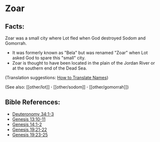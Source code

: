 # Zoar #

## Facts: ##

Zoar was a small city where Lot fled when God destroyed Sodom and Gomorrah.

* It was formerly known as "Bela" but was renamed "Zoar" when Lot asked God to spare this "small" city.
* Zoar is thought to have been located in the plain of the Jordan River or at the southern end of the Dead Sea.

(Translation suggestions: [How to Translate Names](en/ta-vol1/translate/man/translate-names))

(See also: [[other/lot]] **·** [[other/sodom]] **·** [[other/gomorrah]])

## Bible References: ##

* [Deuteronomy 34:1-3](en/tn/deu/help/34/01)
* [Genesis 13:10-11](en/tn/gen/help/13/10)
* [Genesis 14:1-2](en/tn/gen/help/14/01)
* [Genesis 19:21-22](en/tn/gen/help/19/21)
* [Genesis 19:23-25](en/tn/gen/help/19/23)